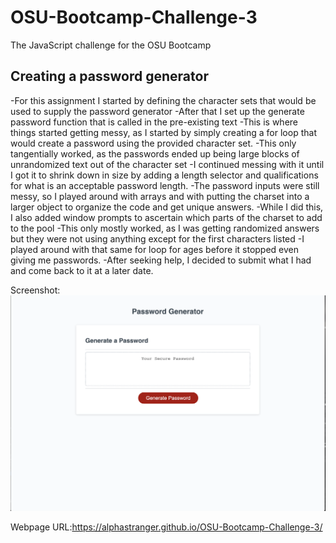 # OSU-Bootcamp-Challenge-3
The JavaScript challenge for the OSU Bootcamp
## Creating a password generator
-For this assignment I started by defining the character sets that would be used to supply the password generator
-After that I set up the generate password function that is called in the pre-existing text
-This is where things started getting messy, as I started by simply creating a for loop that would create a password using the provided character set.
-This only tangentially worked, as the passwords ended up being large blocks of unrandomized text out of the character set
-I continued messing with it until I got it to shrink down in size by adding a length selector and qualifications for what is an acceptable password length.
-The password inputs were still messy, so I played around with arrays and with putting the charset into a larger object to organize the code and get unique answers.
-While I did this, I also added window prompts to ascertain which parts of the charset to add to the pool
-This only mostly worked, as I was getting randomized answers but they were not using anything except for the first characters listed
-I played around with that same for loop for ages before it stopped even giving me passwords.
-After seeking help, I decided to submit what I had and come back to it at a later date.

Screenshot: ![alt text](./images/Screenshot.png)

Webpage URL:https://alphastranger.github.io/OSU-Bootcamp-Challenge-3/